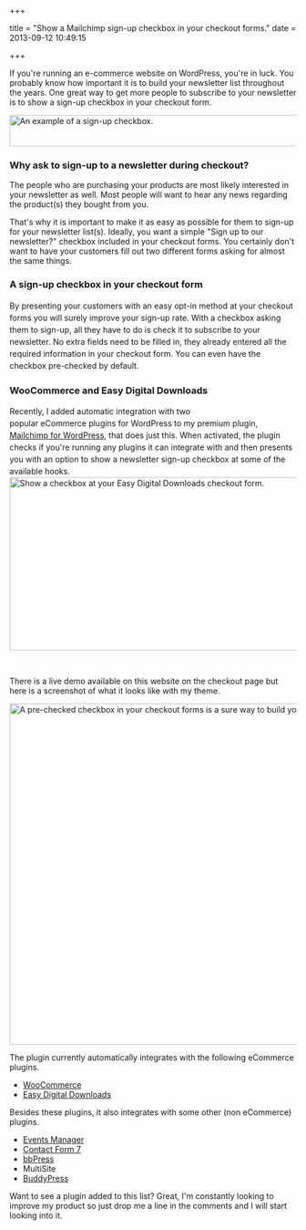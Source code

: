 +++

title = "Show a Mailchimp sign-up checkbox in your checkout forms."
date = 2013-09-12 10:49:15

+++

If you're running an e-commerce website on WordPress, you're in luck. You probably know how important it is to build your newsletter list throughout the years. One great way to get more people to subscribe to your newsletter is to show a sign-up checkbox in your checkout form.

<img class="aligncenter size-full wp-image-1662" alt="An example of a sign-up checkbox. " src="https://res.cloudinary.com/dannyvankooten/image/upload/v1408704572/sign-up-checbox-example_qek4ze.jpg" width="510" height="55" />

<h3>Why ask to sign-up to a newsletter during checkout?</h3>
The people who are purchasing your products are most likely interested in your newsletter as well. Most people will want to hear any news regarding the product(s) they bought from you.

That's why it is important to make it as easy as possible for them to sign-up for your newsletter list(s). Ideally, you want a simple "Sign up to our newsletter?" checkbox included in your checkout forms. You certainly don't want to have your customers fill out two different forms asking for almost the same things.
<h3>A sign-up checkbox in your checkout form</h3>
<span style="line-height: 1.5;">By presenting your customers with an easy opt-in method at your checkout forms you will surely improve your sign-up rate. With a checkbox asking them to sign-up, all they have to do is check it to subscribe to your newsletter. No extra fields need to be filled in, they already entered all the required information in your checkout form. You can even have the checkbox pre-checked by default.</span>

<h3>WooCommerce and Easy Digital Downloads</h3>
<span style="line-height: 1.5;">Recently, I added automatic integration with two popular </span><span style="line-height: 1.5;">eCommerce</span><span style="line-height: 1.5;"> plugins for WordPress to my premium plugin, <a title="Mailchimp for WordPress Pro" href="https://www.mc4wp.com/">Mailchimp for WordPress</a>, that does just this. When activated, the plugin checks if you're running any plugins it can integrate with and then presents you with an option to show a newsletter sign-up checkbox at some of the available hooks.</span>

<img class="aligncenter size-full wp-image-1403" alt="Show a checkbox at your Easy Digital Downloads checkout form." src="https://res.cloudinary.com/dannyvankooten/image/upload/v1408704606/edd-checkout-chekcbox_oxbct3.jpg" width="937" height="304" />

&nbsp;

There is a live demo available on this website on the checkout page but here is a screenshot of what it looks like with my theme.

<img class="aligncenter size-full wp-image-1660" alt="A pre-checked checkbox in your checkout forms is a sure way to build your email list(s)." src="https://res.cloudinary.com/dannyvankooten/image/upload/v1408704573/checkbox-in-checkout-form_lgfli6.jpg" width="959" height="598" />

The plugin currently automatically integrates with the following eCommerce plugins.
<ul>
	<li><a href="https://woocommerce.com/">WooCommerce</a></li>
	<li><a href="https://easydigitaldownloads.com/">Easy Digital Downloads</a></li>
</ul>
Besides these plugins, it also integrates with some other (non eCommerce) plugins.
<ul>
	<li><a href="https://wp-events-plugin.com/">Events Manager</a></li>
	<li><a href="https://contactform7.com/">Contact Form 7</a></li>
	<li><a href="https://bbpress.org/">bbPress</a></li>
	<li>MultiSite</li>
	<li><a href="https://buddypress.org/">BuddyPress</a></li>
</ul>

Want to see a plugin added to this list? Great, I'm constantly looking to improve my product so just drop me a line in the comments and I will start looking into it.

&nbsp;